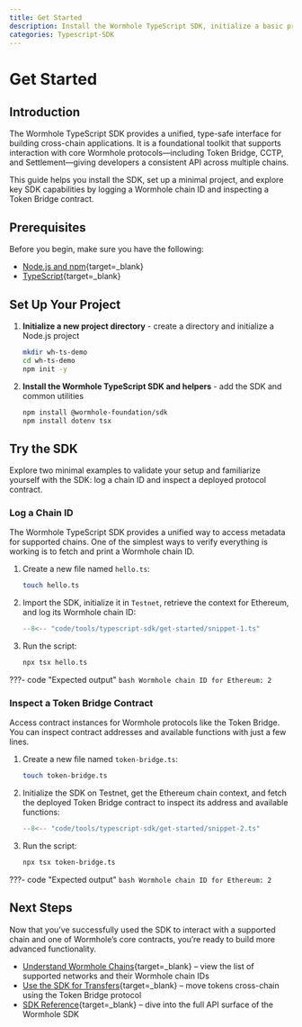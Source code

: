 ```yaml
---
title: Get Started
description: Install the Wormhole TypeScript SDK, initialize a basic project, and connect to supported chains using a minimal cross-chain script.
categories: Typescript-SDK
---
```


# Get Started

## Introduction

The Wormhole TypeScript SDK provides a unified, type-safe interface for building cross-chain applications. It is a foundational toolkit that supports interaction with core Wormhole protocols—including Token Bridge, CCTP, and Settlement—giving developers a consistent API across multiple chains.

This guide helps you install the SDK, set up a minimal project, and explore key SDK capabilities by logging a Wormhole chain ID and inspecting a Token Bridge contract.

## Prerequisites

Before you begin, make sure you have the following:

 - [Node.js and npm](https://docs.npmjs.com/downloading-and-installing-node-js-and-npm){target=\_blank}
 - [TypeScript](https://www.typescriptlang.org/download/){target=\_blank} 
 
## Set Up Your Project

1. **Initialize a new project directory** - create a directory and initialize a Node.js project

    ```bash
    mkdir wh-ts-demo
    cd wh-ts-demo
    npm init -y
    ```

2. **Install the Wormhole TypeScript SDK and helpers** - add the SDK and common utilities


    ```bash
    npm install @wormhole-foundation/sdk
    npm install dotenv tsx
    ```

## Try the SDK

Explore two minimal examples to validate your setup and familiarize yourself with the SDK: log a chain ID and inspect a deployed protocol contract.

### Log a Chain ID

The Wormhole TypeScript SDK provides a unified way to access metadata for supported chains. One of the simplest ways to verify everything is working is to fetch and print a Wormhole chain ID.

1. Create a new file named `hello.ts`:

    ```bash
    touch hello.ts
    ```

2. Import the SDK, initialize it in `Testnet`, retrieve the context for Ethereum, and log its Wormhole chain ID:

    ```ts
    --8<-- "code/tools/typescript-sdk/get-started/snippet-1.ts"
    ```

3. Run the script:

    ```bash
    npx tsx hello.ts
    ```

???- code "Expected output"
    ```bash
    Wormhole chain ID for Ethereum: 2
    ```

### Inspect a Token Bridge Contract

Access contract instances for Wormhole protocols like the Token Bridge. You can inspect contract addresses and available functions with just a few lines.

1. Create a new file named `token-bridge.ts`:

    ```bash
    touch token-bridge.ts
    ```

2. Initialize the SDK on Testnet, get the Ethereum chain context, and fetch the deployed Token Bridge contract to inspect its address and available functions:

    ```ts
    --8<-- "code/tools/typescript-sdk/get-started/snippet-2.ts"
    ```

3. Run the script:

    ```bash
    npx tsx token-bridge.ts
    ```

???- code "Expected output"
    ```bash
    Wormhole chain ID for Ethereum: 2
    ```

## Next Steps

Now that you’ve successfully used the SDK to interact with a supported chain and one of Wormhole’s core contracts, you’re ready to build more advanced functionality.

 - [Understand Wormhole Chains](){target=\_blank} – view the list of supported networks and their Wormhole chain IDs
 - [Use the SDK for Transfers](){target=\_blank} – move tokens cross-chain using the Token Bridge protocol
 - [SDK Reference](){target=\_blank} – dive into the full API surface of the Wormhole SDK